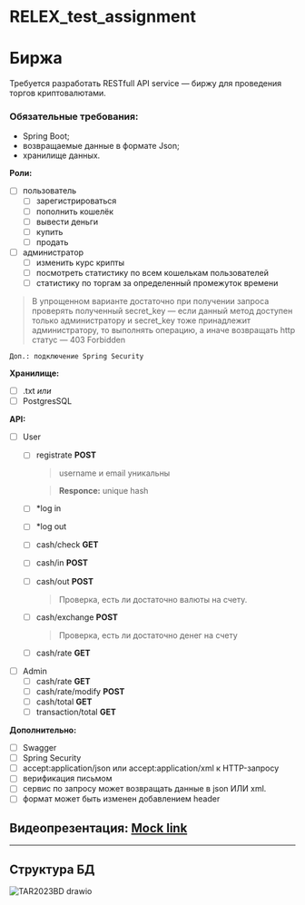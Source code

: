 # RELEX_test_assignment
# Биржа

Требуется разработать RESTfull API service — биржу для проведения торгов криптовалютами. 

### Обязательные требования:
* Spring Boot;
* возвращаемые данные в формате Json;
* хранилище данных.

**Роли:**
- [ ] пользователь
  - [ ] зарегистрироваться
  - [ ] пополнить кошелёк
  - [ ] вывести деньги
  - [ ] купить
  - [ ] продать
- [ ] администратор
  - [ ] изменить курс крипты
  - [ ] посмотреть статистику по всем кошелькам пользователей
  - [ ] статистику по торгам за определенный промежуток времени

> В упрощенном варианте достаточно при получении запроса проверять полученный secret_key — если данный метод доступен только администратору и  secret_key тоже принадлежит  администратору, то выполнять операцию, а иначе возвращать http статус — 403 Forbidden

`Доп.: подключение Spring Security`

**Хранилище:**
- [ ] .txt
  *или*
- [ ] PostgresSQL

**API:**
- [ ] User
  - [ ] registrate **POST**
    >username и email уникальны
    
    >**Responce:** unique hash
    
  - [ ] \*log in
  - [ ] \*log out
  - [ ] cash/check  **GET**
  - [ ] cash/in **POST**
  - [ ] cash/out **POST**
    > Проверка, есть ли достаточно валюты на счету.
  - [ ] cash/exchange **POST**
    > Проверка, есть ли достаточно денег на счету
  - [ ] cash/rate **GET**
- [ ] Admin
  - [ ] cash/rate **GET**
  - [ ] cash/rate/modify  **POST**
  - [ ] cash/total  **GET**
  - [ ] transaction/total **GET**
    
**Дополнительно:**
- [ ] Swagger
- [ ] Spring Security
- [ ] accept:application/json или accept:application/xml к HTTP-запросу
- [ ] верификация письмом
- [ ] сервис по запросу может возвращать данные в json ИЛИ xml.
- [ ] формат может быть изменен добавлением header

## Видеопрезентация: [Mock link](https://www.youtube.com/watch?v=oHg5SJYRHA0)
***
## Структура БД
![TAR2023BD drawio](https://user-images.githubusercontent.com/45429218/221036227-52434727-ae75-4bed-a3da-4053c7eec40d.png)

